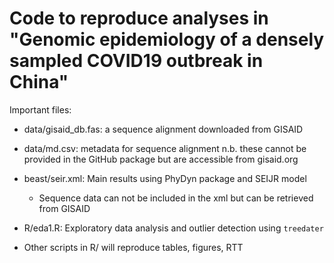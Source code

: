 #  Code to reproduce analyses in "Genomic epidemiology of a densely sampled COVID19 outbreak in China"

Important files: 

* data/gisaid_db.fas: a sequence alignment downloaded from GISAID
* data/md.csv: metadata for sequence alignment
n.b. these cannot be provided in the GitHub package but are accessible from gisaid.org

* beast/seir.xml: Main results using PhyDyn package and SEIJR model
	- Sequence data can not be included in the xml but can be retrieved from GISAID
* R/eda1.R: Exploratory data analysis and outlier detection using `treedater`
* Other scripts in R/ will reproduce tables, figures, RTT

